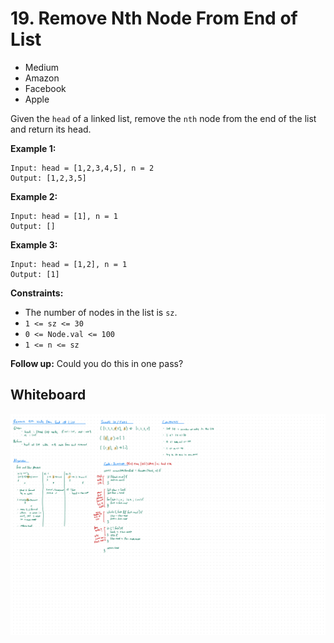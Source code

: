 # 19. Remove Nth Node From End of List
- Medium
- Amazon
- Facebook
- Apple

Given the `head` of a linked list, remove the `nth` node from the end of the
list and return its head.

**Example 1:**
```
Input: head = [1,2,3,4,5], n = 2
Output: [1,2,3,5]
```

**Example 2:**
```
Input: head = [1], n = 1
Output: []
```

**Example 3:**
```
Input: head = [1,2], n = 1
Output: [1]
```

**Constraints:**
- The number of nodes in the list is `sz`.
- `1 <= sz <= 30`
- `0 <= Node.val <= 100`
- `1 <= n <= sz`


**Follow up:** Could you do this in one pass?

## Whiteboard
![Whiteboard Image 01][whiteboard-image-01]

<!-- Refs -->
[whiteboard-image-01]: whiteboard-01.jpg
